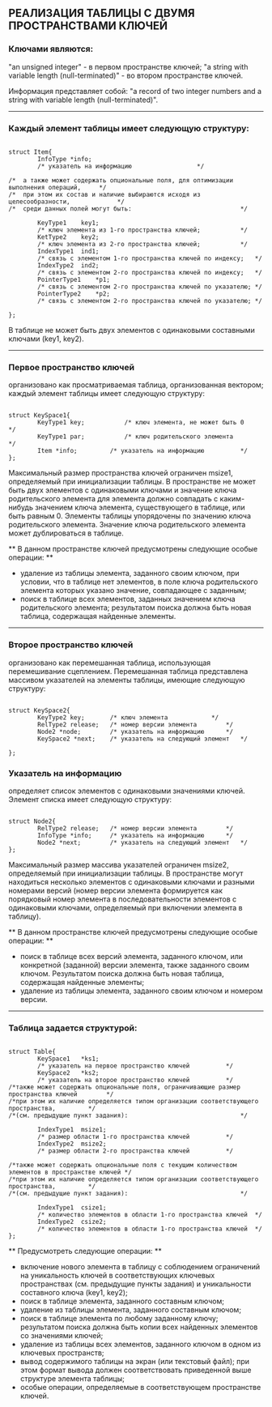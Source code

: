 ## РЕАЛИЗАЦИЯ ТАБЛИЦЫ С ДВУМЯ ПРОСТРАНСТВАМИ КЛЮЧЕЙ

### Ключами являются: 

"an unsigned integer" - в первом пространстве ключей;
"a string with variable length (null-terminated)" - во втором пространстве ключей.
  
Информация представляет собой:
"a record of two integer numbers and a string with variable length (null-terminated)".

---

### Каждый элемент таблицы имеет следующую структуру:

```

struct Item{
		InfoType *info;		
		/* указатель на информацию					*/

/*	а также может содержать опциональные поля, для оптимизации выполнения операций, 	*/
/*	при этом их состав и наличие выбираются исходя из целесообразности, 			*/
/*	среди данных полей могут быть:								*/

		KeyType1 	key1;	
		/* ключ элемента из 1-го пространства ключей;			*/
		KetType2 	key2;	
		/* ключ элемента из 2-го пространства ключей;			*/
		IndexType1 	ind1;	
		/* связь с элементом 1-го пространства ключей по индексу;	*/
		IndexType2 	ind2;	
		/* связь с элементом 2-го пространства ключей по индексу;	*/
		PointerType1	*p1;	
		/* связь с элементом 2-го пространства ключей по указателю;	*/
		PointerType2	*p2;	
		/* связь с элементом 2-го пространства ключей по указателю;	*/

};

```

В таблице не может быть двух элементов с одинаковыми составными ключами (key1, key2).

---

### Первое пространство ключей
организовано как просматриваемая таблица, организованная вектором;
каждый элемент таблицы имеет следующую структуру:

```

struct KeySpace1{
		KeyType1 key;			/* ключ элемента, не может быть 0		*/
		KeyType1 par;			/* ключ родительского элемента			*/
		Item *info;			/* указатель на информацию			*/
};

```

Максимальный размер пространства ключей ограничен msize1, определяемый при инициализации таблицы.
В пространстве не может быть двух элементов с одинаковыми ключами и значение ключа родительского элемента
для элемента должно совпадать с каким-нибудь значением ключа элемента,
существующего в таблице, или быть равным 0. Элементы таблицы упорядочены по значению 
ключа родительского элемента. Значение ключа родительского элемента может дублироваться в таблице.

** В данном пространстве ключей предусмотрены следующие особые операции: **
-	удаление из таблицы элемента, заданного своим ключом, при условии, 
что в таблице нет элементов, в поле ключа родительского элемента которых указано значение, 
совпадающее с заданным;
-	поиск в таблице всех элементов, заданных значением ключа родительского элемента; 
результатом поиска должна быть новая таблица, содержащая найденные элементы.

---

### Второе пространство ключей 
организовано как перемешанная таблица, использующая перемешивание сцеплением.
Перемешанная таблица представлена массивом указателей на элементы таблицы, имеющие следующую структуру:

```

struct KeySpace2{
		KeyType2 key;		/* ключ элемента			*/
		RelType2 release;	/* номер версии элемента		*/
		Node2 *node;		/* указатель на информацию		*/
		KeySpace2 *next;	/* указатель на следующий элемент	*/

};

```

### Указатель на информацию 
определяет список элементов с одинаковыми значениями ключей. 
Элемент списка имеет следующую структуру:

```

struct Node2{
		RelType2 release;	/* номер версии элемента		*/
		InfoType *info;		/* указатель на информацию		*/
		Node2 *next; 		/* указатель на следующий элемент	*/
};

```


Максимальный размер массива указателей ограничен msize2, определяемый при инициализации таблицы. 
В пространстве могут находиться несколько элементов с одинаковыми ключами и разными номерами версий 
(номер версии элемента формируется как порядковый номер элемента в последовательности элементов 
с одинаковыми ключами, определяемый при включении элемента в таблицу).

** В данном пространстве ключей предусмотрены следующие особые операции: ** 
-	поиск в таблице всех версий элемента, заданного ключом, или конкретной (заданной) версии элемента, 
также заданного своим ключом. Результатом поиска должна быть новая таблица, содержащая найденные элементы;
-	удаление из таблицы элемента, заданного своим ключом и номером версии.

---

### Таблица задается структурой:

```

struct Table{
		KeySpace1 	*ks1;	
		/* указатель на первое пространство ключей			*/
		KeySpace2 	*ks2;
		/* указатель на второе пространство ключей			*/
/*также может содержать опциональные поля, ограничивающие размер пространства ключей		*/
/*при этом их наличие определяется типом организации соответствующего пространства, 		*/
/*(см. предыдущие пункт задания):								*/

		IndexType1 	msize1;
		/* размер области 1-го пространства ключей 			*/
		IndexType2 	msize2;
		/* размер области 2-го пространства ключей 			*/

/*также может содержать опциональные поля с текущим количеством элементов в пространстве ключей	*/
/*при этом их наличие определяется типом организации соответствующего пространства, 		*/
/*(см. предыдущие пункт задания):								*/

		IndexType1 	сsize1;
		/* количество элементов в области 1-го пространства ключей	*/
		IndexType2 	сsize2;
		/* количество элементов в области 1-го пространства ключей	*/
};

```

** Предусмотреть следующие операции: **
-	включение нового элемента в таблицу с соблюдением ограничений на уникальность ключей в 
соответствующих ключевых пространствах (см. предыдущие пункты задания) и уникальности 
составного ключа (key1, key2);
-	поиск в таблице элемента, заданного составным ключом;
-	удаление из таблицы элемента, заданного составным ключом;
-	поиск в таблице элемента по любому заданному ключу; 
результатом поиска должна быть копии всех найденных элементов со значениями ключей;  
-	удаление из таблицы всех элементов, заданного ключом в одном из ключевых пространств;
-	вывод содержимого таблицы на экран (или текстовый файл); 
при этом формат вывода должен соответствовать приведенной выше структуре элемента таблицы;
-	особые операции, определяемые в соответствующем пространстве ключей.